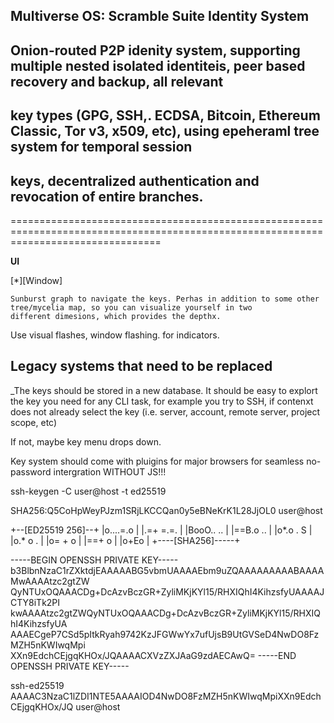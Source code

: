 ##
##  Multiverse OS: Scramble Suite Identity System
##
##  Onion-routed P2P idenity system, supporting multiple nested isolated identiteis, peer based recovery and backup, all relevant
##  key types (GPG, SSH,. ECDSA, Bitcoin, Ethereum Classic, Tor v3, x509, etc), using epeheraml tree system for temporal session
##  keys, decentralized authentication and revocation of entire branches.
======================================================================================================================================



**UI**

  [*][Window] 

    Sunburst graph to navigate the keys. Perhas in addition to some other tree/mycelia map, so you can visualize yourself in two
    different dimesions, which provides the depthx. 

   Use visual flashes, window flashing. for indicators.





## Legacy systems that need to be replaced
_The keys should be stored in a new database. It should be easy to explort the key you need for any CLI task, for example you try to SSH, if contenxt does not already select the key (i.e. server, account, remote server, project scope, etc)

If not, maybe key menu drops down. 

Key system should come with pluigins for major browsers for seamless no-password intergration WITHOUT JS!!!



ssh-keygen -C user@host -t ed25519


SHA256:Q5CoHpWeyPJzm1SRjLKCCQan0y5eBNeKrK1L28JjOL0 user@host

+--[ED25519 256]--+
|o....=.o         |
|.=+ =.=.         |
|BooO.. ..        |
|==B.o ..         |
|o*.o .  S        |
|o.* o    .       |
|o= + o           |
|==+ o            |
|o+Eo             |
+----[SHA256]-----+


-----BEGIN OPENSSH PRIVATE KEY-----
b3BlbnNzaC1rZXktdjEAAAAABG5vbmUAAAAEbm9uZQAAAAAAAAABAAAAMwAAAAtzc2gtZW
QyNTUxOQAAACDg+DcAzvBczGR+ZyliMKjKYl15/RHXIQhI4KihzsfyUAAAAJCTY8iTk2PI
kwAAAAtzc2gtZWQyNTUxOQAAACDg+DcAzvBczGR+ZyliMKjKYl15/RHXIQhI4KihzsfyUA
AAAECgeP7CSd5pItkRyah9742KzJFGWwYx7ufUjsB9UtGVSeD4NwDO8FzMZH5nKWIwqMpi
XXn9EdchCEjgqKHOx/JQAAAACXVzZXJAaG9zdAECAwQ=
-----END OPENSSH PRIVATE KEY-----



ssh-ed25519 AAAAC3NzaC1lZDI1NTE5AAAAIOD4NwDO8FzMZH5nKWIwqMpiXXn9EdchCEjgqKHOx/JQ user@host






